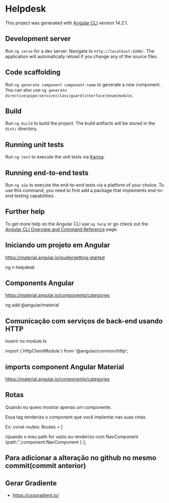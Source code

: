 # Helpdesk

This project was generated with [Angular CLI](https://github.com/angular/angular-cli) version 14.2.1.

## Development server

Run `ng serve` for a dev server. Navigate to `http://localhost:4200/`. The application will automatically reload if you change any of the source files.

## Code scaffolding

Run `ng generate component component-name` to generate a new component. You can also use `ng generate directive|pipe|service|class|guard|interface|enum|module`.

## Build

Run `ng build` to build the project. The build artifacts will be stored in the `dist/` directory.

## Running unit tests

Run `ng test` to execute the unit tests via [Karma](https://karma-runner.github.io).

## Running end-to-end tests

Run `ng e2e` to execute the end-to-end tests via a platform of your choice. To use this command, you need to first add a package that implements end-to-end testing capabilities.

## Further help

To get more help on the Angular CLI use `ng help` or go check out the [Angular CLI Overview and Command Reference](https://angular.io/cli) page.

## Iniciando um projeto em Angular
https://material.angular.io/guide/getting-started

ng n helpdesk

## Components Angular
https://material.angular.io/components/categories

ng add @angular/material

## Comunicação com serviços de back-end usando HTTP

Inserir no module.ts

import { HttpClientModule } from '@angular/common/http';


## imports component Angular Material
https://material.angular.io/components/categories


## Rotas
Quando eu quero mostrar apenas um componente.

<router-outlet></router-outlet>

Essa tag renderiza o component que você implentar nas suas rotas.

Ex: 
const routes: Routes = [

/quando o meu path for vazio eu renderizo com NavComponent
  {path:'',component:NavComponent
}
];


## Para adicionar a alteração no github no mesmo commit(commit anterior)

## Gerar Gradiente

- https://cssgradient.io/


